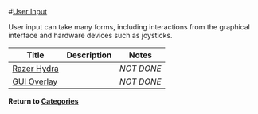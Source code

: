 #[User Input][1]

User input can take many forms, including interactions from the graphical interface and hardware devices such as joysticks.

|Title|Description|Notes|
|----|----|----|
|[Razer Hydra][3]||*NOT DONE*|
|[GUI Overlay][4]||*NOT DONE*|

**Return to [Categories][2]**

[1]: http://gazebosim.org/tutorials?cat=user_input
[2]: ../gazebo_notes.md
[3]: gazebo_notes/razer_hydra.md
[4]: gazebo_notes/gui_overlay.md

